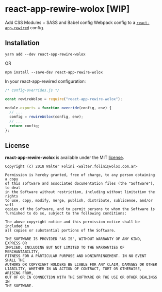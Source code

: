 # react-app-rewire-wolox [WIP]

Add CSS Modules + SASS and Babel config Webpack config to a [`react-app-rewired`](https://github.com/timarney/react-app-rewired) config.

## Installation

```
yarn add --dev react-app-rewire-wolox
```

OR

```
npm install --save-dev react-app-rewire-wolox
```

In your react-app-rewired configuration:

```js
/* config-overrides.js */

const rewireWolox = require("react-app-rewire-wolox");

module.exports = function override(config, env) {
  // ...
  config = rewireWolox(config, env);
  // ...
  return config;
};
```

## License

**react-app-rewire-wolox** is available under the MIT [license](LICENSE).

    Copyright (c) 2018 Walter Folini <walter.folini@wolox.com.ar>

    Permission is hereby granted, free of charge, to any person obtaining a copy
    of this software and associated documentation files (the "Software"), to deal
    in the Software without restriction, including without limitation the rights
    to use, copy, modify, merge, publish, distribute, sublicense, and/or sell
    copies of the Software, and to permit persons to whom the Software is
    furnished to do so, subject to the following conditions:

    The above copyright notice and this permission notice shall be included in
    all copies or substantial portions of the Software.

    THE SOFTWARE IS PROVIDED "AS IS", WITHOUT WARRANTY OF ANY KIND, EXPRESS OR
    IMPLIED, INCLUDING BUT NOT LIMITED TO THE WARRANTIES OF MERCHANTABILITY,
    FITNESS FOR A PARTICULAR PURPOSE AND NONINFRINGEMENT. IN NO EVENT SHALL THE
    AUTHORS OR COPYRIGHT HOLDERS BE LIABLE FOR ANY CLAIM, DAMAGES OR OTHER
    LIABILITY, WHETHER IN AN ACTION OF CONTRACT, TORT OR OTHERWISE, ARISING FROM,
    OUT OF OR IN CONNECTION WITH THE SOFTWARE OR THE USE OR OTHER DEALINGS IN
    THE SOFTWARE.
